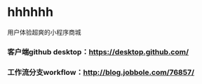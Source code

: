 # hhhhhh
用户体验超爽的小程序商城

### 客户端github desktop：https://desktop.github.com/ 
### 工作流分支workflow：http://blog.jobbole.com/76857/
